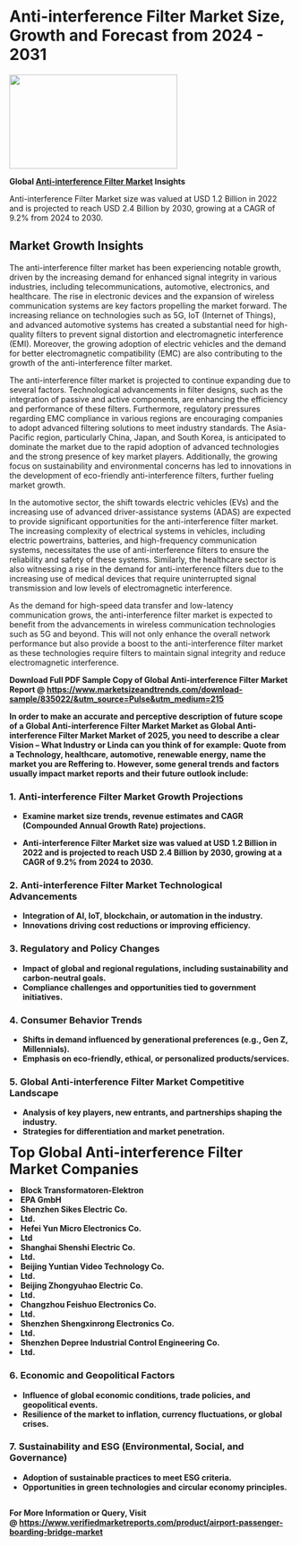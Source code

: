 <H1>Anti-interference Filter Market Size, Growth and Forecast from 2024 - 2031</H1><img class="aligncenter size-medium wp-image-584254" src="https://thirdeyenews.in/wp-content/uploads/2024/09/Global-Market-Research-300x168.jpeg" alt="" width="300" height="168" /><p><strong>Global&nbsp;<a href="https://www.marketsizeandtrends.com/download-sample/835022/&amp;utm_source=Pulse&amp;utm_medium=215">Anti-interference Filter Market</a> Insights</strong></p><p>Anti-interference Filter Market size was valued at USD 1.2 Billion in 2022 and is projected to reach USD 2.4 Billion by 2030, growing at a CAGR of 9.2% from 2024 to 2030.</p><p><h2>Market Growth Insights</h2> <p>The anti-interference filter market has been experiencing notable growth, driven by the increasing demand for enhanced signal integrity in various industries, including telecommunications, automotive, electronics, and healthcare. The rise in electronic devices and the expansion of wireless communication systems are key factors propelling the market forward. The increasing reliance on technologies such as 5G, IoT (Internet of Things), and advanced automotive systems has created a substantial need for high-quality filters to prevent signal distortion and electromagnetic interference (EMI). Moreover, the growing adoption of electric vehicles and the demand for better electromagnetic compatibility (EMC) are also contributing to the growth of the anti-interference filter market.</p> <p><strong></strong></p> <p>The anti-interference filter market is projected to continue expanding due to several factors. Technological advancements in filter designs, such as the integration of passive and active components, are enhancing the efficiency and performance of these filters. Furthermore, regulatory pressures regarding EMC compliance in various regions are encouraging companies to adopt advanced filtering solutions to meet industry standards. The Asia-Pacific region, particularly China, Japan, and South Korea, is anticipated to dominate the market due to the rapid adoption of advanced technologies and the strong presence of key market players. Additionally, the growing focus on sustainability and environmental concerns has led to innovations in the development of eco-friendly anti-interference filters, further fueling market growth.</p> <p>In the automotive sector, the shift towards electric vehicles (EVs) and the increasing use of advanced driver-assistance systems (ADAS) are expected to provide significant opportunities for the anti-interference filter market. The increasing complexity of electrical systems in vehicles, including electric powertrains, batteries, and high-frequency communication systems, necessitates the use of anti-interference filters to ensure the reliability and safety of these systems. Similarly, the healthcare sector is also witnessing a rise in the demand for anti-interference filters due to the increasing use of medical devices that require uninterrupted signal transmission and low levels of electromagnetic interference.</p> <p>As the demand for high-speed data transfer and low-latency communication grows, the anti-interference filter market is expected to benefit from the advancements in wireless communication technologies such as 5G and beyond. This will not only enhance the overall network performance but also provide a boost to the anti-interference filter market as these technologies require filters to maintain signal integrity and reduce electromagnetic interference.</p> <p><strong></p><p><span class=""><strong>Download Full PDF Sample Copy of Global Anti-interference Filter Market Report</strong> @ <a href="https://www.marketsizeandtrends.com/download-sample/835022/&amp;utm_source=Pulse&amp;utm_medium=215" target="_blank">https://www.marketsizeandtrends.com/download-sample/835022/&amp;utm_source=Pulse&amp;utm_medium=215</a></span></p><p>In order to make an accurate and perceptive description of future scope of a Global&nbsp;Anti-interference Filter Market Market as Global&nbsp;Anti-interference Filter Market Market of 2025, you need to describe a clear Vision &ndash; What Industry or Linda can you think of for example: Quote from a Technology, healthcare, automotive, renewable energy, name the market you are Reffering to. However, some general trends and factors usually impact market reports and their future outlook include:</p><h3>1.&nbsp;<strong>Anti-interference Filter Market Growth Projections</strong></h3><ul><li>Examine market size trends, revenue estimates and CAGR (Compounded Annual Growth Rate) projections.</li><li><p>Anti-interference Filter Market size was valued at USD 1.2 Billion in 2022 and is projected to reach USD 2.4 Billion by 2030, growing at a CAGR of 9.2% from 2024 to 2030.</p></li></ul><h3>2.&nbsp;<strong>Anti-interference Filter Market Technological Advancements</strong></h3><ul><li>Integration of AI, IoT, blockchain, or automation in the industry.</li><li>Innovations driving cost reductions or improving efficiency.</li></ul><h3>3.&nbsp;<strong>Regulatory and Policy Changes</strong></h3><ul><li>Impact of global and regional regulations, including sustainability and carbon-neutral goals.</li><li>Compliance challenges and opportunities tied to government initiatives.</li></ul><h3>4.&nbsp;<strong>Consumer Behavior Trends</strong></h3><ul><li>Shifts in demand influenced by generational preferences (e.g., Gen Z, Millennials).</li><li>Emphasis on eco-friendly, ethical, or personalized products/services.</li></ul><h3>5.&nbsp;<strong>Global Anti-interference Filter Market Competitive Landscape</strong></h3><ul><li>Analysis of key players, new entrants, and partnerships shaping the industry.</li><li>Strategies for differentiation and market penetration.</li></ul><p data-pm-slice="1 1 []"><span style="color: inherit; font-family: inherit; font-size: 25px;">Top Global Anti-interference Filter Market Companies</span></p><div class="" data-test-id=""><p><li>Block Transformatoren-Elektron</li><li> EPA GmbH</li><li> Shenzhen Sikes Electric Co.</li><li> Ltd.</li><li> Hefei Yun Micro Electronics Co.</li><li>Ltd</li><li> Shanghai Shenshi Electric Co.</li><li> Ltd.</li><li> Beijing Yuntian Video Technology Co.</li><li> Ltd.</li><li> Beijing Zhongyuhao Electric Co.</li><li> Ltd.</li><li> Changzhou Feishuo Electronics Co.</li><li> Ltd.</li><li> Shenzhen Shengxinrong Electronics Co.</li><li> Ltd.</li><li> Shenzhen Depree Industrial Control Engineering Co.</li><li> Ltd.</li></p></div><h3>6.&nbsp;<strong>Economic and Geopolitical Factors</strong></h3><ul><li>Influence of global economic conditions, trade policies, and geopolitical events.</li><li>Resilience of the market to inflation, currency fluctuations, or global crises.</li></ul><h3>7.&nbsp;<strong>Sustainability and ESG (Environmental, Social, and Governance)</strong></h3><ul><li>Adoption of sustainable practices to meet ESG criteria.</li><li>Opportunities in green technologies and circular economy principles.</li></ul><h2><strong style="font-size: 14px;">For More Information or Query, Visit @&nbsp;</strong><a style="background-color: #ffffff; font-size: 14px;" href="https://www.marketsizeandtrends.com/report/anti-interference-filter-market/" target="_blank">https://www.verifiedmarketreports.com/product/airport-passenger-boarding-bridge-market</a></h2>

